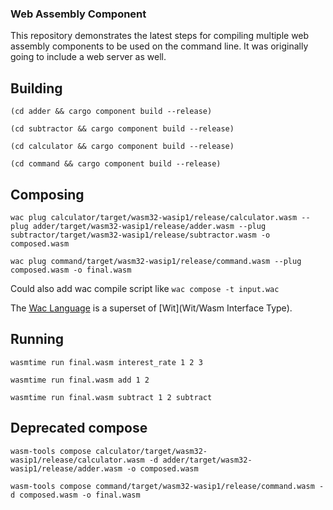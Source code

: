 ### Web Assembly Component

This repository demonstrates the latest steps for compiling multiple web assembly components to be used on the command line. It was originally going to include a web server as well.

## Building

`(cd adder && cargo component build --release)`

`(cd subtractor && cargo component build --release)`

`(cd calculator && cargo component build --release)`

`(cd command && cargo component build --release)`

## Composing

`wac plug calculator/target/wasm32-wasip1/release/calculator.wasm --plug adder/target/wasm32-wasip1/release/adder.wasm --plug subtractor/target/wasm32-wasip1/release/subtractor.wasm -o composed.wasm`

`wac plug command/target/wasm32-wasip1/release/command.wasm --plug composed.wasm -o final.wasm`

Could also add wac compile script like `wac compose -t input.wac`

The [Wac Language](https://github.com/bytecodealliance/wac) is a superset of [Wit](Wit/Wasm Interface Type).

## Running

`wasmtime run final.wasm interest_rate 1 2 3`

`wasmtime run final.wasm add 1 2`

`wasmtime run final.wasm subtract 1 2 subtract`

## Deprecated compose

`wasm-tools compose calculator/target/wasm32-wasip1/release/calculator.wasm -d adder/target/wasm32-wasip1/release/adder.wasm -o composed.wasm`

`wasm-tools compose command/target/wasm32-wasip1/release/command.wasm -d composed.wasm -o final.wasm`
